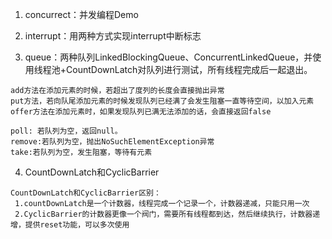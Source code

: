 1. concurrect：并发编程Demo
   
2. interrupt：用两种方式实现interrupt中断标志

3. queue：两种队列LinkedBlockingQueue、ConcurrentLinkedQueue，并使用线程池+CountDownLatch对队列进行测试，所有线程完成后一起退出。
```
add方法在添加元素的时候，若超出了度列的长度会直接抛出异常
put方法，若向队尾添加元素的时候发现队列已经满了会发生阻塞一直等待空间，以加入元素
offer方法在添加元素时，如果发现队列已满无法添加的话，会直接返回false

poll: 若队列为空，返回null。
remove:若队列为空，抛出NoSuchElementException异常
take:若队列为空，发生阻塞，等待有元素
```   

4. CountDownLatch和CyclicBarrier
```
CountDownLatch和CyclicBarrier区别：
 1.countDownLatch是一个计数器，线程完成一个记录一个，计数器递减，只能只用一次
 2.CyclicBarrier的计数器更像一个阀门，需要所有线程都到达，然后继续执行，计数器递增，提供reset功能，可以多次使用
```

